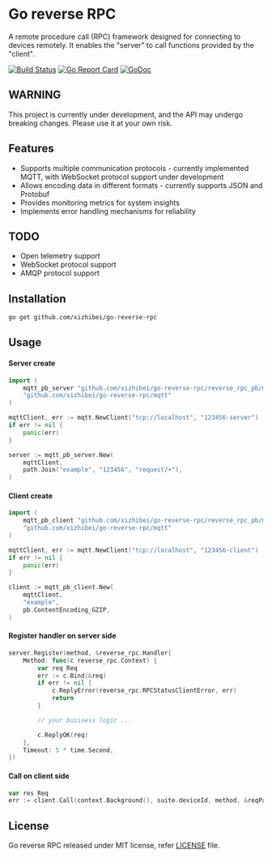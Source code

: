 # Go reverse RPC

A remote procedure call (RPC) framework designed for connecting to devices remotely. It enables the "server" to call functions provided by the "client".

[![Build Status](https://github.com/xizhibei/go-reverse-rpc/workflows/go/badge.svg?branch=master)](https://github.com/xizhibei/go-reverse-rpc/actions?query=branch%3Amaster)
[![Go Report Card](https://goreportcard.com/badge/github.com/xizhibei/go-reverse-rpc)](https://goreportcard.com/report/github.com/xizhibei/go-reverse-rpc)
[![GoDoc](https://pkg.go.dev/badge/github.com/xizhibei/go-reverse-rpc?status.svg)](https://pkg.go.dev/github.com/xizhibei/go-reverse-rpc?tab=doc)
<!-- [![codecov](https://codecov.io/gh/xizhibei/go-reverse-rpc/branch/master/graph/badge.svg)](https://codecov.io/gh/xizhibei/go-reverse-rpc) -->
<!-- [![Sourcegraph](https://sourcegraph.com/github.com/xizhibei/go-reverse-rpc/-/badge.svg)](https://sourcegraph.com/github.com/gin-gonic/gin?badge) -->
<!-- [![Release](https://img.shields.io/github/release/xizhibei/go-reverse-rpc.svg?style=flat-square)](https://github.com/xizhibei/go-reverse-rpc/releases) -->

## WARNING

This project is currently under development, and the API may undergo breaking changes. Please use it at your own risk.


## Features

- Supports multiple communication protocols - currently implemented MQTT, with WebSocket protocol support under development
- Allows encoding data in different formats - currently supports JSON and Protobuf
- Provides monitoring metrics for system insights
- Implements error handling mechanisms for reliability

## TODO

- Open telemetry support
- WebSocket protocol support
- AMQP protocol support

## Installation

```bash
go get github.com/xizhibei/go-reverse-rpc
```

## Usage

#### Server create
```go
import (
    mqtt_pb_server "github.com/xizhibei/go-reverse-rpc/reverse_rpc_pb/mqtt_server"
    "github.com/xizhibei/go-reverse-rpc/mqtt"
)

mqttClient, err := mqtt.NewClient("tcp://localhost", "123456-server")
if err != nil {
    panic(err)
}

server := mqtt_pb_server.New(
    mqttClient,
    path.Join("example", "123456", "request/+"),
)
```

#### Client create
```go
import (
    mqtt_pb_client "github.com/xizhibei/go-reverse-rpc/reverse_rpc_pb/mqtt_client"
    "github.com/xizhibei/go-reverse-rpc/mqtt"
)

mqttClient, err := mqtt.NewClient("tcp://localhost", "123456-client")
if err != nil {
    panic(err)
}

client := mqtt_pb_client.New(
    mqttClient,
    "example",
    pb.ContentEncoding_GZIP,
)
```

#### Register handler on server side
```go
server.Register(method, &reverse_rpc.Handler{
    Method: func(c reverse_rpc.Context) {
        var req Req
        err := c.Bind(&req)
        if err != nil {
            c.ReplyError(reverse_rpc.RPCStatusClientError, err)
            return
        }

        // your business logic ...

        c.ReplyOK(req)
    },
    Timeout: 5 * time.Second,
})
```

#### Call on client side
```go
var res Req
err := client.Call(context.Background(), suite.deviceId, method, &reqParams, &res)
```

## License

Go reverse RPC released under MIT license, refer [LICENSE](LICENSE) file.
